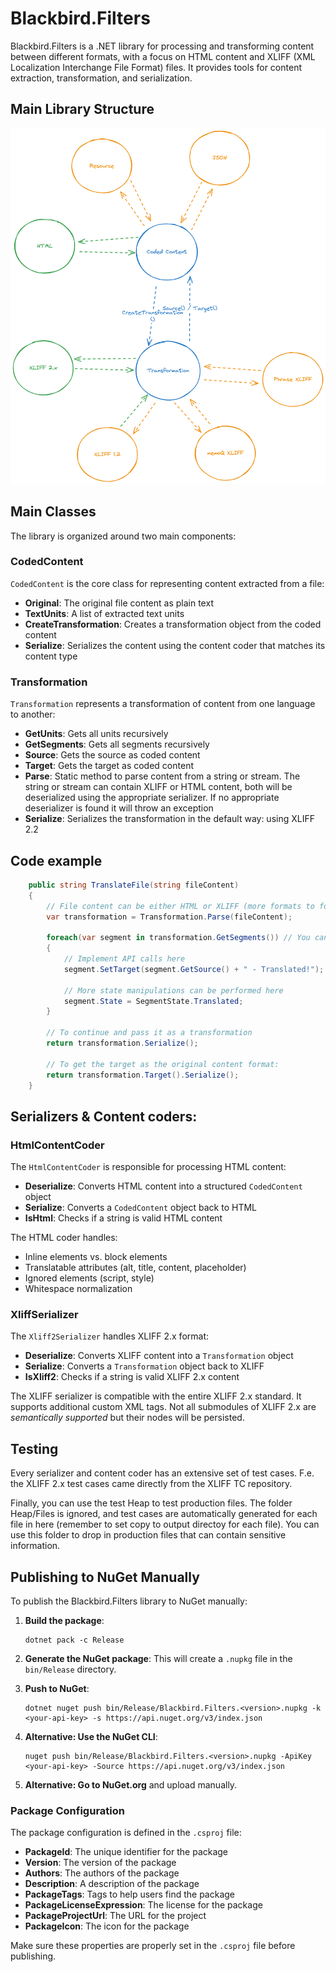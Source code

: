 # Blackbird.Filters

Blackbird.Filters is a .NET library for processing and transforming content between different formats, with a focus on HTML content and XLIFF (XML Localization Interchange File Format) files. It provides tools for content extraction, transformation, and serialization.

## Main Library Structure

![1750852119651](image/readme/1750852119651.png)

## Main Classes

The library is organized around two main components:

### CodedContent

`CodedContent` is the core class for representing content extracted from a file:

- **Original**: The original file content as plain text
- **TextUnits**: A list of extracted text units
- **CreateTransformation**: Creates a transformation object from the coded content
- **Serialize**: Serializes the content using the content coder that matches its content type

### Transformation

`Transformation` represents a transformation of content from one language to another:

- **GetUnits**: Gets all units recursively
- **GetSegments**: Gets all segments recursively
- **Source**: Gets the source as coded content
- **Target**: Gets the target as coded content
- **Parse**: Static method to parse content from a string or stream. The string or stream can contain XLIFF or HTML content, both will be deserialized using the appropriate serializer. If no appropriate deserializer is found it will throw an exception
- **Serialize**: Serializes the transformation in the default way: using XLIFF 2.2

## Code example
```cs
    public string TranslateFile(string fileContent)
    {
        // File content can be either HTML or XLIFF (more formats to follow soon)
        var transformation = Transformation.Parse(fileContent);

        foreach(var segment in transformation.GetSegments()) // You can also add .batch() to batch segments
        {
            // Implement API calls here
            segment.SetTarget(segment.GetSource() + " - Translated!"); 

            // More state manipulations can be performed here
            segment.State = SegmentState.Translated; 
        }

        // To continue and pass it as a transformation
        return transformation.Serialize();

        // To get the target as the original content format:
        return transformation.Target().Serialize();
    }
```

## Serializers & Content coders:


### HtmlContentCoder

The `HtmlContentCoder` is responsible for processing HTML content:

- **Deserialize**: Converts HTML content into a structured `CodedContent` object
- **Serialize**: Converts a `CodedContent` object back to HTML
- **IsHtml**: Checks if a string is valid HTML content

The HTML coder handles:
- Inline elements vs. block elements
- Translatable attributes (alt, title, content, placeholder)
- Ignored elements (script, style)
- Whitespace normalization

### XliffSerializer

The `Xliff2Serializer` handles XLIFF 2.x format:

- **Deserialize**: Converts XLIFF content into a `Transformation` object
- **Serialize**: Converts a `Transformation` object back to XLIFF
- **IsXliff2**: Checks if a string is valid XLIFF 2.x content

The XLIFF serializer is compatible with the entire XLIFF 2.x standard. It supports additional custom XML tags. Not all submodules of XLIFF 2.x are *semantically supported* but their nodes will be persisted.

## Testing
Every serializer and content coder has an extensive set of test cases. F.e. the XLIFF 2.x test cases came directly from the XLIFF TC repository.

Finally, you can use the test Heap to test production files. The folder Heap/Files is ignored, and test cases are automatically generated for each file in here (remember to set copy to output directoy for each file). You can use this folder to drop in production files that can contain sensitive information.

## Publishing to NuGet Manually

To publish the Blackbird.Filters library to NuGet manually:

1. **Build the package**:
   ```
   dotnet pack -c Release
   ```

2. **Generate the NuGet package**:
   This will create a `.nupkg` file in the `bin/Release` directory.

3. **Push to NuGet**:
   ```
   dotnet nuget push bin/Release/Blackbird.Filters.<version>.nupkg -k <your-api-key> -s https://api.nuget.org/v3/index.json
   ```

4. **Alternative: Use the NuGet CLI**:
   ```
   nuget push bin/Release/Blackbird.Filters.<version>.nupkg -ApiKey <your-api-key> -Source https://api.nuget.org/v3/index.json
   ```
  
5. **Alternative: Go to NuGet.org** and upload manually.

### Package Configuration

The package configuration is defined in the `.csproj` file:

- **PackageId**: The unique identifier for the package
- **Version**: The version of the package
- **Authors**: The authors of the package
- **Description**: A description of the package
- **PackageTags**: Tags to help users find the package
- **PackageLicenseExpression**: The license for the package
- **PackageProjectUrl**: The URL for the project
- **PackageIcon**: The icon for the package

Make sure these properties are properly set in the `.csproj` file before publishing.